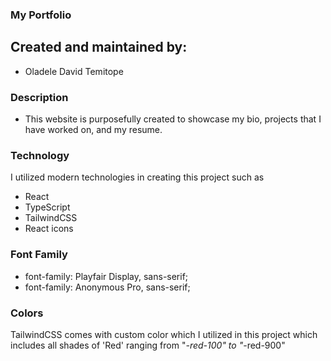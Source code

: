 ### My Portfolio

## Created and maintained by:
 - Oladele David Temitope

### Description
- This website is purposefully created to showcase my bio, projects that I have worked on, and my resume.

### Technology 
I utilized modern technologies in creating this project such as
- React
- TypeScript
- TailwindCSS
- React icons


### Font Family
- font-family: Playfair Display, sans-serif;
- font-family: Anonymous Pro, sans-serif;

### Colors
TailwindCSS comes with custom color which I utilized in this project which includes all shades of 'Red' ranging from "*-red-100"  to "*-red-900"



